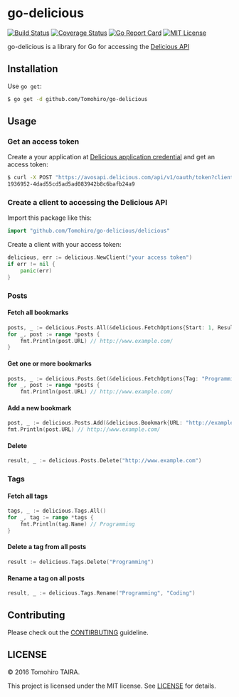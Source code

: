 go-delicious
================================================================================

[![Build Status](https://img.shields.io/travis/Tomohiro/go-delicious.svg?style=flat-square)](https://travis-ci.org/Tomohiro/go-delicious)
[![Coverage Status](https://img.shields.io/coveralls/Tomohiro/go-delicious.svg?style=flat-square)](https://coveralls.io/github/Tomohiro/go-delicious)
[![Go Report Card](https://goreportcard.com/badge/github.com/Tomohiro/go-delicious?style=flat-square)](https://goreportcard.com/report/github.com/Tomohiro/go-delicious)
[![MIT License](http://img.shields.io/badge/license-MIT-blue.svg?style=flat-square)](https://github.com/Tomohiro/go-delicious/blob/master/LICENSE)

go-delicious is a library for Go for accessing the [Delicious API][]

[Delicious API]: https://github.com/domainersuitedev/delicious-api


Installation
--------------------------------------------------------------------------------

Use `go get`:

```sh
$ go get -d github.com/Tomohiro/go-delicious
```


Usage
--------------------------------------------------------------------------------

### Get an access token

Create a your application at [Delicious application credential](https://delicious.com/oauth/applications) and get an access token:

```sh
$ curl -X POST "https://avosapi.delicious.com/api/v1/oauth/token?client_id=$DELICIOUS_CLIENT_ID&client_secret=$DELICIOUS_CLIENT_SECRET&grant_type=credentials&username=$DELICIOUS_USERNAME&password=$DELICIOUS_PASSWORD" | jq -r '.access_token'
1936952-4dad55cd5ad5ad083942b8c6bafb24a9
```

### Create a client to accessing the Delicious API

Import this package like this:

```go
import "github.com/Tomohiro/go-delicious/delicious"
```

Create a client with your access token:

```go
delicious, err := delicious.NewClient("your access token")
if err != nil {
	panic(err)
}
```

### Posts

#### Fetch all bookmarks

```go
posts, _ := delicious.Posts.All(&delicious.FetchOptions{Start: 1, Results: 50})
for _, post := range *posts {
	fmt.Println(post.URL) // http://www.example.com/
}
```

#### Get one or more bookmarks

```go
posts, _ := delicious.Posts.Get(&delicious.FetchOptions{Tag: "Programming"})
for _, post := range *posts {
	fmt.Println(post.URL) // http://www.example.com/
```

#### Add a new bookmark

```go
post, _ := delicious.Posts.Add(&delicious.Bookmark{URL: "http://example.com"})
fmt.Println(post.URL) // http://www.example.com/
```

#### Delete

```go
result, _ := delicious.Posts.Delete("http://www.example.com")
```


### Tags

#### Fetch all tags

```go
tags, _ := delicious.Tags.All()
for _, tag := range *tags {
	fmt.Println(tag.Name) // Programming
}
```


#### Delete a tag from all posts

```go
result := delicious.Tags.Delete("Programming")
```


#### Rename a tag on all posts

```go
result, _ := delicious.Tags.Rename("Programming", "Coding")
```


Contributing
--------------------------------------------------------------------------------

Please check out the [CONTIRBUTING](CONTRIBUTING.md) guideline.


LICENSE
--------------------------------------------------------------------------------

&copy; 2016 Tomohiro TAIRA.

This project is licensed under the MIT license. See [LICENSE](LICENSE) for details.
